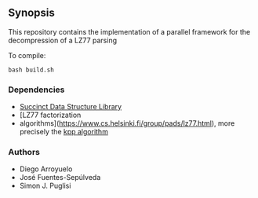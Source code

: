 ## Synopsis

This repository contains the implementation of a parallel framework for the
decompression of a LZ77 parsing

To compile:
```
bash build.sh
```

### Dependencies

* [Succinct Data Structure Library](https://github.com/simongog/sdsl-lite/)
* [LZ77 factorization
* algorithms](https://www.cs.helsinki.fi/group/pads/lz77.html), more precisely the [kpp algorithm](http://www.cs.helsinki.fi/group/pads/software/LZ77/kkp/kkp.tar.bz2)


### Authors

* Diego Arroyuelo
* José Fuentes-Sepúlveda
* Simon J. Puglisi